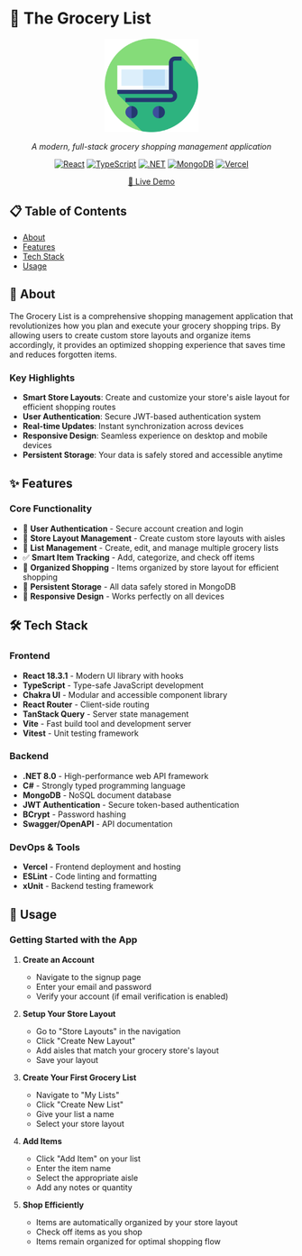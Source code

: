 # 🛒 The Grocery List

<div align="center">

<div align="center">
  <img src="client/src/assets/shopping-cart-supermarket-svgrepo-com.svg" alt="Grocery List Logo" style="width: 33%; height: 33%;">
</div>

*A modern, full-stack grocery shopping management application*

[![React](https://img.shields.io/badge/React-18.3.1-blue?logo=react)](https://reactjs.org/)
[![TypeScript](https://img.shields.io/badge/TypeScript-5.9.2-blue?logo=typescript)](https://www.typescriptlang.org/)
[![.NET](https://img.shields.io/badge/.NET-8.0-purple?logo=dotnet)](https://dotnet.microsoft.com/)
[![MongoDB](https://img.shields.io/badge/MongoDB-Latest-green?logo=mongodb)](https://www.mongodb.com/)
[![Vercel](https://img.shields.io/badge/Deployed%20on-Vercel-black?logo=vercel)](https://vercel.com/)

[🚀 Live Demo](https://the-grocery-list.vercel.app) 

</div>

## 📋 Table of Contents

- [About](#about)
- [Features](#features)
- [Tech Stack](#tech-stack)
- [Usage](#usage)

## 🎯 About

The Grocery List is a comprehensive shopping management application that revolutionizes how you plan and execute your grocery shopping trips. By allowing users to create custom store layouts and organize items accordingly, it provides an optimized shopping experience that saves time and reduces forgotten items.

### Key Highlights
- **Smart Store Layouts**: Create and customize your store's aisle layout for efficient shopping routes
- **User Authentication**: Secure JWT-based authentication system
- **Real-time Updates**: Instant synchronization across devices
- **Responsive Design**: Seamless experience on desktop and mobile devices
- **Persistent Storage**: Your data is safely stored and accessible anytime

## ✨ Features

### Core Functionality
- 🔐 **User Authentication** - Secure account creation and login
- 🏪 **Store Layout Management** - Create custom store layouts with aisles
- 📝 **List Management** - Create, edit, and manage multiple grocery lists
- ✅ **Smart Item Tracking** - Add, categorize, and check off items
- 🎯 **Organized Shopping** - Items organized by store layout for efficient shopping
- 💾 **Persistent Storage** - All data safely stored in MongoDB
- 📱 **Responsive Design** - Works perfectly on all devices

## 🛠️ Tech Stack

### Frontend
- **React 18.3.1** - Modern UI library with hooks
- **TypeScript** - Type-safe JavaScript development
- **Chakra UI** - Modular and accessible component library
- **React Router** - Client-side routing
- **TanStack Query** - Server state management
- **Vite** - Fast build tool and development server
- **Vitest** - Unit testing framework

### Backend
- **.NET 8.0** - High-performance web API framework
- **C#** - Strongly typed programming language
- **MongoDB** - NoSQL document database
- **JWT Authentication** - Secure token-based authentication
- **BCrypt** - Password hashing
- **Swagger/OpenAPI** - API documentation

### DevOps & Tools
- **Vercel** - Frontend deployment and hosting
- **ESLint** - Code linting and formatting
- **xUnit** - Backend testing framework


## 📖 Usage

### Getting Started with the App

1. **Create an Account**
   - Navigate to the signup page
   - Enter your email and password
   - Verify your account (if email verification is enabled)

2. **Setup Your Store Layout**
   - Go to "Store Layouts" in the navigation
   - Click "Create New Layout"
   - Add aisles that match your grocery store's layout
   - Save your layout

3. **Create Your First Grocery List**
   - Navigate to "My Lists"
   - Click "Create New List"
   - Give your list a name
   - Select your store layout

4. **Add Items**
   - Click "Add Item" on your list
   - Enter the item name
   - Select the appropriate aisle
   - Add any notes or quantity

5. **Shop Efficiently**
   - Items are automatically organized by your store layout
   - Check off items as you shop
   - Items remain organized for optimal shopping flow
</div>